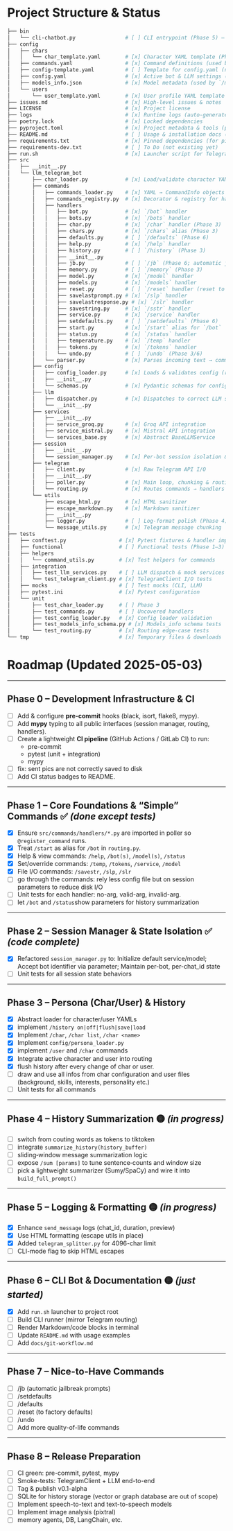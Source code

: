 # Project Structure & Status

```bash
├── bin
│   └── cli-chatbot.py                # [ ] CLI entrypoint (Phase 5) – stub, not implemented yet
├── config
│   ├── chars
│   │   └── char_template.yaml        # [x] Character YAML template (Phase 3)
│   ├── commands.yaml                 # [x] Command definitions (used by `/help`, registry)
│   ├── config-template.yaml          # [ ] Template for config.yaml (needs update)
│   ├── config.yaml                   # [x] Active bot & LLM settings (loaded & validated)
│   ├── models_info.json              # [x] Model metadata (used by `/models`, `/model`)
│   └── users
│       └── user_template.yaml        # [x] User profile YAML template (Phase 3)
├── issues.md                         # [x] High-level issues & notes
├── LICENSE                           # [x] Project license
├── logs                              # [x] Runtime logs (auto-generated)
├── poetry.lock                       # [x] Locked dependencies
├── pyproject.toml                    # [x] Project metadata & tools (poetry, black, ruff, mypy)
├── README.md                         # [ ] Usage & installation docs (Phase 5)
├── requirements.txt                  # [x] Pinned dependencies (for pip; to do: just list actually used by the software)
├── requirements-dev.txt              # [ ] To Do (not existing yet)
├── run.sh                            # [x] Launcher script for Telegram poller
├── src
│   ├── __init__.py
│   └── llm_telegram_bot
│       ├── char_loader.py            # [x] Load/validate character YAMLs (Phase 3)
│       ├── commands
│       │   ├── commands_loader.py    # [x] YAML → CommandInfo objects
│       │   ├── commands_registry.py  # [x] Decorator & registry for handlers
│       │   ├── handlers
│       │   │   ├── bot.py            # [x] `/bot` handler
│       │   │   ├── bots.py           # [x] `/bots` handler
│       │   │   ├── char.py           # [x] `/char` handler (Phase 3)
│       │   │   ├── chars.py          # [x] `/chars` alias (Phase 3)
│       │   │   ├── defaults.py       # [ ] `/defaults` (Phase 6)
│       │   │   ├── help.py           # [x] `/help` handler
│       │   │   ├── history.py        # [ ] `/history` (Phase 3)
│       │   │   ├── __init__.py
│       │   │   ├── jb.py             # [ ] `/jb` (Phase 6; automatic jailbreak prompts)
│       │   │   ├── memory.py         # [ ] `/memory` (Phase 3)
│       │   │   ├── model.py          # [x] `/model` handler
│       │   │   ├── models.py         # [x] `/models` handler
│       │   │   ├── reset.py          # [ ] `/reset` handler (reset to factory defaults)
│       │   │   ├── savelastprompt.py # [x] `/slp` handler
│       │   │   ├── savelastresponse.py # [x] `/slr` handler
│       │   │   ├── savestring.py     # [x] `/sstr` handler
│       │   │   ├── service.py        # [x] `/service` handler
│       │   │   ├── setdefaults.py    # [ ] `/setdefaults` (Phase 6)
│       │   │   ├── start.py          # [x] `/start` alias for `/bot`
│       │   │   ├── status.py         # [x] `/status` handler
│       │   │   ├── temperature.py    # [x] `/temp` handler
│       │   │   ├── tokens.py         # [x] `/tokens` handler
│       │   │   └── undo.py           # [ ] `/undo` (Phase 3/6)
│       │   └── parser.py             # [x] Parses incoming text → command+args
│       ├── config
│       │   ├── config_loader.py      # [x] Loads & validates config (refactored)
│       │   ├── __init__.py
│       │   └── schemas.py            # [x] Pydantic schemas for config validation
│       ├── llm
│       │   ├── dispatcher.py         # [x] Dispatches to correct LLM service
│       │   └── __init__.py
│       ├── services
│       │   ├── __init__.py
│       │   ├── service_groq.py       # [x] Groq API integration
│       │   ├── service_mistral.py    # [x] Mistral API integration
│       │   └── services_base.py      # [x] Abstract BaseLLMService
│       ├── session
│       │   ├── __init__.py
│       │   └── session_manager.py    # [x] Per-bot session isolation & defaults
│       ├── telegram
│       │   ├── client.py             # [x] Raw Telegram API I/O
│       │   ├── __init__.py
│       │   ├── poller.py             # [x] Main loop, chunking & routing
│       │   └── routing.py            # [x] Routes commands → handlers
│       └── utils
│           ├── escape_html.py        # [x] HTML sanitizer
│           ├── escape_markdown.py    # [x] Markdown sanitizer
│           ├── __init__.py
│           ├── logger.py             # [ ] Log-format polish (Phase 4)
│           └── message_utils.py      # [x] Telegram message chunking
├── tests
│   ├── conftest.py                 # [x] Pytest fixtures & handler import hack
│   ├── functional                  # [ ] Functional tests (Phase 1–3)
│   ├── helpers
│   │   └── command_utils.py        # [x] Test helpers for commands
│   ├── integration
│   │   ├── test_llm_services.py    # [ ] LLM dispatch & mock services
│   │   └── test_telegram_client.py # [x] TelegramClient I/O tests
│   ├── mocks                       # [ ] Test mocks (CLI, LLM)
│   ├── pytest.ini                  # [x] Pytest configuration
│   └── unit
│       ├── test_char_loader.py     # [ ] Phase 3
│       ├── test_commands.py        # [ ] Uncovered handlers
│       ├── test_config_loader.py   # [x] Config loader validation
│       ├── test_models_info_schema.py # [x] Models_info schema tests
│       └── test_routing.py         # [x] Routing edge-case tests
└── tmp                             # [x] Temporary files & downloads
```

# Roadmap (Updated 2025-05-03)

---

## Phase 0 – Development Infrastructure & CI

- [ ] Add & configure **pre-commit** hooks (black, isort, flake8, mypy).
- [ ] Add **mypy** typing to all public interfaces (session manager, routing, handlers).
- [ ] Create a lightweight **CI pipeline** (GitHub Actions / GitLab CI) to run:
  - pre-commit
  - pytest (unit + integration)
  - mypy
- [ ] fix: sent pics are not correctly saved to disk
- [ ] Add CI status badges to README.

---

## Phase 1 – Core Foundations & “Simple” Commands ✅ _(done except tests)_

- [x] Ensure `src/commands/handlers/*.py` are imported in poller so `@register_command` runs.
- [x] Treat `/start` as alias for `/bot` in `routing.py`.
- [x] Help & view commands: `/help`, `/bot(s)`, `/model(s)`, `/status`
- [x] Set/override commands: `/temp`, `/tokens`, `/service`, `/model`
- [x] File I/O commands: `/savestr`, `/slp`, `/slr`
- [ ] go through the commands: rely less config file but on session parameters to reduce disk I/O
- [ ] Unit tests for each handler: no-arg, valid-arg, invalid-arg.
- [ ] let `/bot` and `/status`show parameters for history summarization

---

## Phase 2 – Session Manager & State Isolation ✅ _(code complete)_

- [x] Refactored `session_manager.py` to: Initialize default service/model; Accept bot identifier via parameter; Maintain per-bot, per-chat_id state
- [ ] Unit tests for all session state behaviors

---

## Phase 3 – Persona (Char/User) & History

- [x] Abstract loader for character/user YAMLs
- [x] implement `/history on|off|flush|save|load`
- [x] Implement `/char`, `/char list`, `/char <name>`
- [x] Implement `config/persona_loader.py`
- [x] implement `/user` and `/char` commands
- [x] Integrate active character and user into routing
- [x] flush history after every change of char or user.
- [ ] draw and use all infos from char configuration and user files (background, skills, interests, personality etc.)
- [ ] Unit tests for all commands

---

## Phase 4 – History Summarization 🟡 _(in progress)_

- [ ] switch from couting words as tokens to tiktoken
- [ ] integrate `summarize_history(history_buffer)`
- [ ] sliding‐window message summarization logic
- [ ] expose `/sum [params]` to tune sentence‐counts and window size
- [ ] pick a lightweight summarizer (Sumy/SpaCy) and wire it into `build_full_prompt()`

---

## Phase 5 – Logging & Formatting 🟡 _(in progress)_

- [x] Enhance `send_message` logs (chat_id, duration, preview)
- [x] Use HTML formatting (escape utils in place)
- [x] Added `telegram_splitter.py` for 4096-char limit
- [ ] CLI-mode flag to skip HTML escapes

---

## Phase 6 – CLI Bot & Documentation 🟡 _(just started)_

- [x] Add `run.sh` launcher to project root
- [ ] Build CLI runner (mirror Telegram routing)
- [ ] Render Markdown/code blocks in terminal
- [ ] Update `README.md` with usage examples
- [ ] Add `docs/git-workflow.md`

---

## Phase 7 – Nice-to-Have Commands

- [ ] /jb (automatic jailbreak prompts)
- [ ] /setdefaults
- [ ] /defaults
- [ ] /reset (to factory defaults)
- [ ] /undo
- [ ] Add more quality-of-life commands

---

## Phase 8 – Release Preparation

- [ ] CI green: pre-commit, pytest, mypy
- [ ] Smoke-tests: TelegramClient + LLM end-to-end
- [ ] Tag & publish v0.1-alpha
- [ ] SQLite for history storage (vector or graph database are out of scope)
- [ ] Implement speech-to-text and text-to-speech models
- [ ] Implement image analysis (pixtral)
- [ ] memory agents, DB, LangChain, etc.

